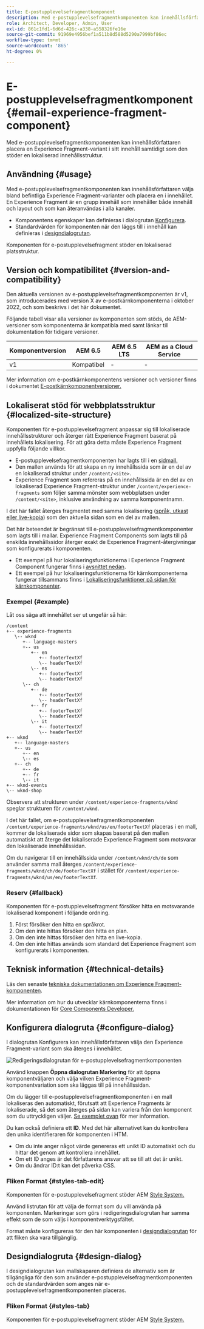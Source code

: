 ```yaml
---
title: E-postupplevelsefragmentkomponent
description: Med e-postupplevelsefragmentkomponenten kan innehållsförfattaren placera en Experience Fragment-variant i sitt innehåll samtidigt som den stöder en lokaliserad innehållsstruktur.
role: Architect, Developer, Admin, User
exl-id: 861c1fd1-6d6d-426c-a338-a558326fe16e
source-git-commit: 91969e4956bef1a511b8d588d5290a7999bf86ec
workflow-type: tm+mt
source-wordcount: '865'
ht-degree: 0%

---
```



# E-postupplevelsefragmentkomponent {#email-experience-fragment-component}

Med e-postupplevelsefragmentkomponenten kan innehållsförfattaren placera en Experience Fragment-variant i sitt innehåll samtidigt som den stöder en lokaliserad innehållsstruktur.

## Användning {#usage}

Med e-postupplevelsefragmentkomponenten kan innehållsförfattaren välja bland befintliga Experience Fragment-varianter och placera en i innehållet. En Experience Fragment är en grupp innehåll som innehåller både innehåll och layout och som kan återanvändas i alla kanaler.

* Komponentens egenskaper kan definieras i dialogrutan [Konfigurera](#configure-dialog).
* Standardvärden för komponenten när den läggs till i innehåll kan definieras i [designdialogrutan](#design-dialog).

Komponenten för e-postupplevelsefragment stöder en lokaliserad platsstruktur.

## Version och kompatibilitet {#version-and-compatibility}

Den aktuella versionen av e-postupplevelsefragmentkomponenten är v1, som introducerades med version X av e-postkärnkomponenterna i oktober 2022, och som beskrivs i det här dokumentet.

Följande tabell visar alla versioner av komponenten som stöds, de AEM-versioner som komponenterna är kompatibla med samt länkar till dokumentation för tidigare versioner.

| Komponentversion | AEM 6.5 | AEM 6.5 LTS | AEM as a Cloud Service |
|---|---|---|---|
| v1 | Kompatibel | - | - |

Mer information om e-postkärnkomponentens versioner och versioner finns i dokumentet [E-postkärnkomponentversioner.](/help/email/versions.md)

## Lokaliserat stöd för webbplatsstruktur {#localized-site-structure}

Komponenten för e-postupplevelsefragment anpassar sig till lokaliserade innehållsstrukturer och återger rätt Experience Fragment baserat på innehållets lokalisering. För att göra detta måste Experience Fragment uppfylla följande villkor.

* E-postupplevelsefragmentkomponenten har lagts till i en [sidmall.](https://experienceleague.adobe.com/docs/experience-manager-cloud-service/content/sites/authoring/features/templates.html)
* Den mallen används för att skapa en ny innehållssida som är en del av en lokaliserad struktur under `/content/<site>`.
* Experience Fragment som refereras på en innehållssida är en del av en lokaliserad Experience Fragment-struktur under `/content/experience-fragments` som följer samma mönster som webbplatsen under `/content/<site>`, inklusive användning av samma komponentnamn.

I det här fallet återges fragmentet med samma lokalisering ([språk, utkast eller live-kopia](https://experienceleague.adobe.com/docs/experience-manager-cloud-service/content/sites/administering/reusing-content/msm-and-translation.html)) som den aktuella sidan som en del av mallen.

Det här beteendet är begränsat till e-postupplevelsefragmentkomponenter som lagts till i mallar. Experience Fragment Components som lagts till på enskilda innehållssidor återger exakt de Experience Fragment-återgivningar som konfigurerats i komponenten.

* Ett exempel på hur lokaliseringsfunktionerna i Experience Fragment Component fungerar finns i [avsnittet nedan](#example).
* Ett exempel på hur lokaliseringsfunktionerna för kärnkomponenterna fungerar tillsammans finns i [Lokaliseringsfunktioner på sidan för kärnkomponenter](/help/get-started/localization.md).

### Exempel {#example}

Låt oss säga att innehållet ser ut ungefär så här:

```
/content
+-- experience-fragments
   \-- wknd
      +-- language-masters
      +-- us
         +-- en
            +-- footerTextXf
            \-- headerTextXf
         \-- es
            +-- footerTextXf
            \-- headerTextXf
      \-- ch
         +-- de
            +-- footerTextXf
            \-- headerTextXf
         +-- fr
            +-- footerTextXf
            \-- headerTextXf
         \-- it
            +-- footerTextXf
            \-- headerTextXf
+-- wknd
   +-- language-masters
   +-- us
      +-- en
      \-- es
   +-- ch
      +-- de
      +-- fr
      \-- it
+-- wknd-events
\-- wknd-shop
```

Observera att strukturen under `/content/experience-fragments/wknd` speglar strukturen för `/content/wknd`.

I det här fallet, om e-postupplevelsefragmentkomponenten `/content/experience-fragments/wknd/us/en/footerTextXf` placeras i en mall, kommer de lokaliserade sidor som skapas baserat på den mallen automatiskt att återge det lokaliserade Experience Fragment som motsvarar den lokaliserade innehållssidan.

Om du navigerar till en innehållssida under `/content/wknd/ch/de` som använder samma mall återges `/content/experience-fragments/wknd/ch/de/footerTextXf` i stället för `/content/experience-fragments/wknd/us/en/footerTextXf`.

### Reserv {#fallback}

Komponenten för e-postupplevelsefragment försöker hitta en motsvarande lokaliserad komponent i följande ordning.

1. Först försöker den hitta en språkrot.
1. Om den inte hittas försöker den hitta en plan.
1. Om den inte hittas försöker den hitta en live-kopia.
1. Om den inte hittas används som standard det Experience Fragment som konfigurerats i komponenten.

## Teknisk information {#technical-details}

Läs den senaste [tekniska dokumentationen om Experience Fragment-komponenten](https://www.adobe.com/go/aem_cmp_xf_v1).

Mer information om hur du utvecklar kärnkomponenterna finns i dokumentationen för [Core Components Developer.](/help/developing/overview.md)

## Konfigurera dialogruta {#configure-dialog}

I dialogrutan Konfigurera kan innehållsförfattaren välja den Experience Fragment-variant som ska återges i innehållet.

![Redigeringsdialogrutan för e-postupplevelsefragmentkomponenten](/help/email/assets/email-experience-fragment-edit.png)

Använd knappen **Öppna dialogrutan Markering** för att öppna komponentväljaren och välja vilken Experience Fragment-komponentvariation som ska läggas till på innehållssidan.

Om du lägger till e-postupplevelsefragmentkomponenten i en mall lokaliseras den automatiskt, förutsatt att Experience Fragments är lokaliserade, så det som återges på sidan kan variera från den komponent som du uttryckligen väljer. [Se exemplet ovan](#example) för mer information.

Du kan också definiera ett **ID**. Med det här alternativet kan du kontrollera den unika identifieraren för komponenten i HTM.

* Om du inte anger något värde genereras ett unikt ID automatiskt och du hittar det genom att kontrollera innehållet.
* Om ett ID anges är det författarens ansvar att se till att det är unikt.
* Om du ändrar ID:t kan det påverka CSS.

### Fliken Format {#styles-tab-edit}

Komponenten för e-postupplevelsefragment stöder AEM [Style System.](/help/get-started/authoring.md#component-styling)

Använd listrutan för att välja de format som du vill använda på komponenten. Markeringar som görs i redigeringsdialogrutan har samma effekt som de som väljs i komponentverktygsfältet.

Format måste konfigureras för den här komponenten i [designdialogrutan](#design-dialog) för att fliken ska vara tillgänglig.

## Designdialogruta {#design-dialog}

I designdialogrutan kan mallskaparen definiera de alternativ som är tillgängliga för den som använder e-postupplevelsefragmentkomponenten och de standardvärden som anges när e-postupplevelsefragmentkomponenten placeras.

### Fliken Format {#styles-tab}

Komponenten för e-postupplevelsefragment stöder AEM [Style System.](/help/get-started/authoring.md#component-styling)
